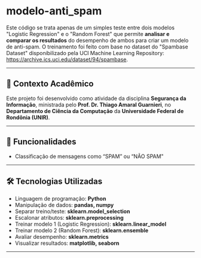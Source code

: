 # modelo-anti_spam

Este código se trata apenas de um simples teste entre dois modelos "Logistic Regression" e o "Random Forest" que permite **analisar e comparar os resultados** do desempenho de ambos para criar um modelo de anti-spam. O treinamento foi feito com base no dataset do "Spambase Dataset" disponibilizado pela UCI Machine Learning Repository: <https://archive.ics.uci.edu/dataset/94/spambase>.


---

## 📱 Contexto Acadêmico

Este projeto foi desenvolvido como atividade da disciplina **Segurança da Informação**, ministrada pelo **Prof. Dr. Thiago Amaral Guarnieri**, no **Departamento de Ciência da Computação** da **Universidade Federal de Rondônia (UNIR)**.  

---

## 🚀 Funcionalidades

- Classificação de mensagens como “SPAM” ou “NÃO SPAM"

---

## 🛠️ Tecnologias Utilizadas

- Linguagem de programação: **Python**  
- Manipulação de dados: **pandas, numpy**
- Separar treino/teste: **sklearn.model_selection**
- Escalonar atributos: **sklearn.preprocessing**
- Treinar modelo 1 (Logistic Regression): **sklearn.linear_model**
- Treinar modelo 2 (Random Forest): **sklearn.ensemble**
- Avaliar desempenho: **sklearn.metrics**
- Visualizar resultados: **matplotlib, seaborn**

---

